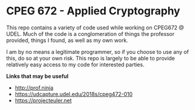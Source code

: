 # CPEG 672 - Applied Cryptography

This repo contains a variety of code used while working on CPEG672 @ UDEL.
Much of the code is a conglomeration of things the professor provided, things I found, as well as my own work.

I am by no means a legitimate programmer, so if you choose to use any of this, do so at your own risk. This repo is largely to be able to provide relatively easy access to my code for interested parties.

**Links that may be useful**
- http://prof.ninja
- https://udcapture.udel.edu/2018s/cpeg472-010
- https://projecteuler.net